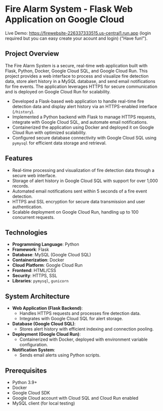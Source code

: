 # Fire Alarm System - Flask Web Application on Google Cloud
Live Demo: https://firewebsite-226337333515.us-central1.run.app (login required but you can easy create your acount and login) ("Have fun!").
## Project Overview
The Fire Alarm System is a secure, real-time web application built with Flask, Python, Docker, Google Cloud SQL, and Google Cloud Run. This project provides a web interface to process and visualize fire detection data, store alert history in a MySQL database, and send email notifications for fire events. The application leverages HTTPS for secure communication and is deployed on Google Cloud Run for scalability.

- Developed a Flask-based web application to handle real-time fire detection data and display alert history via an HTTPS-enabled interface (`/history`).
- Implemented a Python backend with Flask to manage HTTPS requests, integrate with Google Cloud SQL, and automate email notifications.
- Containerized the application using Docker and deployed it on Google Cloud Run with optimized scalability.
- Configured secure database connectivity with Google Cloud SQL using `pymysql` for efficient data storage and retrieval.

## Features
- Real-time processing and visualization of fire detection data through a secure web interface.
- Storage of alert history in Google Cloud SQL with support for over 1,000 records.
- Automated email notifications sent within 5 seconds of a fire event detection.
- HTTPS and SSL encryption for secure data transmission and user authentication.
- Scalable deployment on Google Cloud Run, handling up to 100 concurrent requests.

## Technologies
- **Programming Language**: Python
- **Framework**: Flask
- **Database**: MySQL (Google Cloud SQL)
- **Containerization**: Docker
- **Cloud Platform**: Google Cloud Run
- **Frontend**: HTML/CSS
- **Security**: HTTPS, SSL
- **Libraries**: `pymysql`, `gunicorn`

## System Architecture
- **Web Application (Flask Backend)**:
  - Handles HTTPS requests and processes fire detection data.
  - Integrates with Google Cloud SQL for alert storage.
- **Database (Google Cloud SQL)**:
  - Stores alert history with efficient indexing and connection pooling.
- **Deployment (Google Cloud Run)**:
  - Containerized with Docker, deployed with environment variable configuration.
- **Notification System**:
  - Sends email alerts using Python scripts.

## Prerequisites
- Python 3.9+
- Docker
- Google Cloud SDK
- Google Cloud account with Cloud SQL and Cloud Run enabled
- MySQL client (for local testing)


